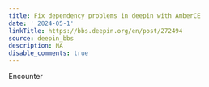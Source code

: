 ```yaml
---
title: Fix dependency problems in deepin with AmberCE
date: ' 2024-05-1'
linkTitle: https://bbs.deepin.org/en/post/272494
source: deepin_bbs
description: NA
disable_comments: true
---
```

Encounter 
